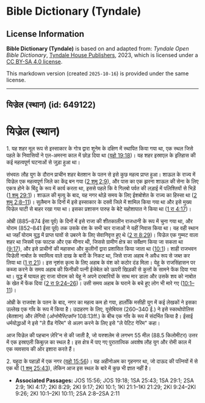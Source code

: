 # Bible Dictionary (Tyndale)

## License Information

**Bible Dictionary (Tyndale)** is based on and adapted from: _Tyndale Open Bible Dictionary_, [Tyndale House Publishers](https://tyndaleopenresources.com/), 2023, which is licensed under a [CC BY-SA 4.0 license](https://creativecommons.org/licenses/by-sa/4.0/legalcode.en).

This markdown version (created `2025-10-16`) is provided under the same license.



--------------------------------

## यिज्रेल (स्थान) (id: 649122)

यिज्रेल (स्थान)
===============

1\. यह शहर मूल रूप से इस्साकार के गोत्र द्वारा शूनेम के दक्षिण में स्थापित किया गया था, एक स्थल जिसे पहले के निवासियों ने एल\-अमरना काल में छोड़ दिया था ([यहो 19:18](https://ref.ly/Josh19:18))। यह शहर इस्राएल के इतिहास की कई महत्वपूर्ण घटनाओं से जुड़ा हुआ था।

संभवतः लौह युग के दौरान प्राचीन शहर बेतशान के पतन से इसे कुछ महत्व प्राप्त हुआ। शाऊल के राज्य में यिज्रेल एक महत्वपूर्ण जिले का केंद्र बन गया ([2 शमू 2:9](https://ref.ly/2Sam2:9)), और पास का एक झरना शाऊल की सेना के लिए एकत्र होने के बिंदु के रूप में कार्य करता था, इससे पहले कि वे गिलबो पर्वत की लड़ाई में पलिश्तियों से भिड़ें ([1 शमू 29:1](https://ref.ly/1Sam29:1))। शाऊल की मृत्यु के बाद, यह नगर थोड़े समय के लिए ईशबोशेत के राज्य का हिस्सा था ([2 शमू 2:8–11](https://ref.ly/2Sam2:8-2Sam2:11))। सुलैमान के दिनों में इसे इस्साकार के दसवें जिले में शामिल किया गया था और इसे मुख्य यिज्रेल घाटी से बाहर रखा गया था। इसका प्रशासन पारुह के बेटे यहोशापात ने किया था ([1 रा 4:17](https://ref.ly/1Kgs4:17))।

ओम्री (885–874 ईसा पूर्व) के दिनों में इसे राजा की शीतकालीन राजधानी के रूप में चुना गया था, और योराम (852–841 ईसा पूर्व) तक उसके वंश के सभी चार राजाओं ने यहीं निवास किया था। यह वही स्थान था जहाँ योराम युद्ध में प्राप्त घावों से उबरने के लिए सेवानिवृत्त हुए थे ([2 रा 8:29](https://ref.ly/2Kgs8:29))। यिज्रेल एक गुम्मट वाला शहर था जिसमें एक फाटक और एक मीनार थी, जिससे ग्रामीण क्षेत्र का सर्वेक्षण किया जा सकता था ([9:17](https://ref.ly/2Kgs9:17)), और इसे प्राचीनों की महासभा और कुलीनों द्वारा प्रशासित किया जाता था ([10:1](https://ref.ly/2Kgs10:1))। शाही राजभवन यिज्रेली नाबोत के स्वामित्व वाले दाख के बारी के निकट था, जिसे राजा अहाब ने अवैध रूप से जब्त कर लिया था ([1 रा 21](https://ref.ly/1Kgs21:1-1Kgs21:29))। इस नृशंस कृत्य के लिए अहाब के वंश को कठोर दंड मिला। येहू के राजसिंहासन पर कब्जा करने के समय अहाब की फिनीकी पत्नी ईजेबेल को ऊपरी खिड़की से कुत्तों के सामने फेंक दिया गया था। युद्ध में घायल हुए राजा योराम को येहू ने अपने दरबारियों के साथ मार डाला और उसके शव को नाबोत के खेत में फेंक दिया ([2 रा 9:24–26](https://ref.ly/2Kgs9:24-2Kgs9:26))। उसी समय अहाब के घराने के बचे हुए लोग भी मारे गए ([10:1–11](https://ref.ly/2Kgs10:1-2Kgs10:11))।

ओम्री के राजवंश के पतन के बाद, नगर का महत्व कम हो गया, हालाँकि मसीही युग में कई लेखकों ने इसका उल्लेख एक गाँव के रूप में किया है। उदाहरण के लिए, यूसेबियस (260–340 ई.) ने इसे स्काथोपोलिस (बेतशान) और लेगियो (*ओनोमैस्टिकॉन* 108:13ff.) के बीच एक गाँव के रूप में संदर्भित किया है। ईसाई धर्मयोद्धाओं ने इसे "ले ग्रैंड गेरिम" से अलग करने के लिए इसे "ले पेटिट गेरिम" कहा।

आज यिज्रेल की पहचान ज़ेरि'न से की जाती है, जो यरुशलेम से लगभग 55 मील (88\.5 किलोमीटर) उत्तर में एक इस्राएली किबुत्ज़ का स्थल है। इस क्षेत्र में पाए गए पुरातात्विक अवशेष लौह युग और रोमी काल में एक व्यवसाय की ओर इशारा करते हैं।

2\. यहूदा के पहाड़ों में एक नगर ([यहो 15:56](https://ref.ly/Josh15:56))। यह अहीनोअम का गृहनगर था, जो दाऊद की पत्नियों में से एक थी ([1 शमू 25:43](https://ref.ly/1Sam25:43)), लेकिन आज इस स्थल के बारे में कुछ भी ज्ञात नहीं है।

* **Associated Passages:** JOS 15:56; JOS 19:18; 1SA 25:43; 1SA 29:1; 2SA 2:9; 1KI 4:17; 2KI 8:29; 2KI 9:17; 2KI 10:1; 1KI 21:1–1KI 21:29; 2KI 9:24–2KI 9:26; 2KI 10:1–2KI 10:11; 2SA 2:8–2SA 2:11

